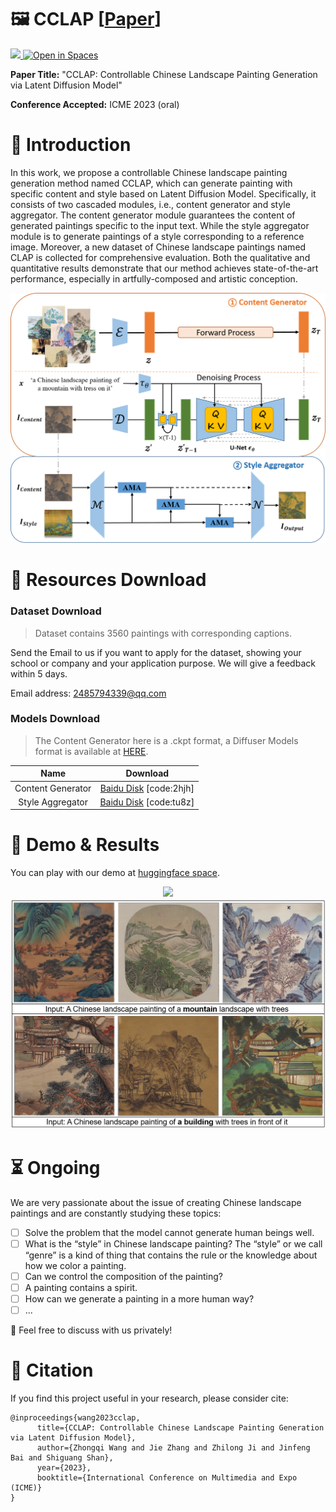 # 🖼︎ CCLAP \[[Paper](https://arxiv.org/abs/2304.04156)]
<a src="https://img.shields.io/badge/cs.CV-2304.04156-b31b1b?logo=arxiv&logoColor=red" href="https://arxiv.org/abs/2304.04156"> <img src="https://img.shields.io/badge/cs.CV-2304.04156-b31b1b?logo=arxiv&logoColor=red">
</a>
<a href="https://huggingface.co/spaces/RobinWZQ/CCLAP"><img src="https://huggingface.co/datasets/huggingface/badges/raw/main/open-in-hf-spaces-sm-dark.svg" alt="Open in Spaces"> </a>

**Paper Title:** "CCLAP: Controllable Chinese Landscape Painting Generation via Latent Diffusion Model"

**Conference Accepted:** ICME 2023 (oral)

# 👀 Introduction

In this work, we propose a controllable Chinese landscape painting generation method named CCLAP, which can generate painting with specific content and style based on Latent Diffusion Model. Specifically, it consists of two cascaded modules, i.e., content generator and style aggregator. The content generator module guarantees the content of generated paintings specific to the input text. While the style aggregator module is to generate paintings of a style corresponding to a reference image. Moreover, a new dataset of Chinese landscape paintings named CLAP is collected for comprehensive evaluation. Both the qualitative and quantitative results demonstrate that our method achieves state-of-the-art performance, especially in artfully-composed and artistic conception.


<div align=center>
<img src='https://github.com/Robin-WZQ/CCLAP/blob/main/images/model.png' width=600>
</div>

# 📩 Resources Download

### Dataset Download
 > Dataset contains 3560 paintings with corresponding captions. 

 Send the Email to us if you want to apply for the dataset, showing your school or company and your application purpose. We will give a feedback within 5 days. 

Email address: 2485794339@qq.com

### Models Download

> The Content Generator here is a .ckpt format, a Diffuser Models format is available at [HERE](https://huggingface.co/RobinWZQ/CCLAP).

|       Name        | Download |
| :---------------: | :------: |
| Content Generator | [Baidu Disk](https://pan.baidu.com/s/18NVld7Pu3JyrD59Q0jgruw) [code:2hjh] |
| Style Aggregator  | [Baidu Disk](https://pan.baidu.com/s/1HgPC61RIc_j0vRK-HODVpg) [code:tu8z] |
  
# 🔨 Demo & Results

You can play with our demo at [huggingface space](https://huggingface.co/spaces/RobinWZQ/CCLAP).

<div align=center>
<img src='https://github.com/Robin-WZQ/CCLAP/blob/main/images/pic1.png' width=600>
</div>

<div align=center>
<img src='https://github.com/Robin-WZQ/CCLAP/blob/main/images/pic2.png' width=600>
</div>



# ⏳ Ongoing

We are very passionate about the issue of creating Chinese landscape paintings and are constantly studying these topics:

- [ ] Solve the problem that the model cannot generate human beings well.
- [ ] What is the “style” in Chinese landscape painting? The “style” or we call “genre” is a kind of thing that contains the rule or the knowledge about how we color a painting. 
- [ ] Can we control the composition of the painting? 
- [ ] A painting contains a spirit.
- [ ] How can we generate a painting in a more human way?
- [ ] ...

🤝 Feel free to discuss with us privately!


# 📄 Citation

If you find this project useful in your research, please consider cite:
```
@inproceedings{wang2023cclap,
      title={CCLAP: Controllable Chinese Landscape Painting Generation via Latent Diffusion Model}, 
      author={Zhongqi Wang and Jie Zhang and Zhilong Ji and Jinfeng Bai and Shiguang Shan},
      year={2023},
      booktitle={International Conference on Multimedia and Expo (ICME)}
}
```

